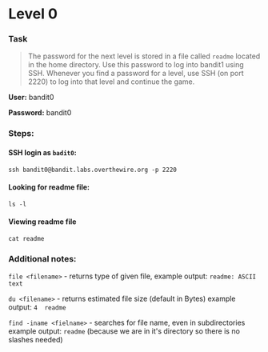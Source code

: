 Level 0
======

### Task

> The password for the next level is stored in a file called `readme` located in the home directory. Use this password to log into bandit1 using SSH. Whenever you find a password for a level, use SSH (on port 2220) to log into that level and continue the game.

**User:** bandit0

**Password:** bandit0

### Steps:

#### SSH login as `badit0`:
`ssh bandit0@bandit.labs.overthewire.org -p 2220`

#### Looking for readme file:
`ls -l`

#### Viewing readme file
`cat readme`

### Additional notes:

`file <filename>` - returns type of given file, 
example output: `readme: ASCII text`

`du <filename>` - returns estimated file size (default in Bytes) 
example output: `4	readme`

`find -iname <fielname>` - searches for file name, even in subdirectories example output: `readme` (because we are in it's directory so there is no slashes needed)







